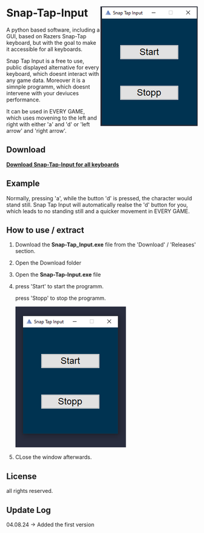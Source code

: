 # Snap-Tap-Input <img align="right" src="read-me-files/preview_kurz.PNG">
A python based software, including a GUI, based on Razers Snap-Tap keyboard, but with the goal to make it accessible for all keyboards. 


Snap Tap Input is a free to use, public displayed alternative for every keyboard, which doesnt interact with any game data. 
Moreover it is a simnple programm, which doesnt intervene with your deviuces performance. 


It can be used in EVERY GAME, which uses movening to the left and right with either 'a' and 'd' or 'left arrow' and 'right arrow'.

## Download

**[Download Snap-Tap-Input for all keyboards](https://github.com/BenHrzr/Snap-Tap-Input/releases)**

## Example

Normally, pressing 'a', while the button 'd' is pressed, the character would stand still. 
Snap Tap Input will automatically realse the 'd' button for you, which leads to no standing still and a quicker movement in EVERY GAME.

## How to use / extract 

  1. Download the **Snap-Tap_Input.exe** file from the 'Download' / 'Releases' section.

  2. Open the Download folder
                                                
  3. Open the **Snap-Tap-Input.exe** file

  4.   press 'Start' to start the programm.
      
       press 'Stopp' to stop the programm.


       ![preview](read-me-files/preview.PNG)
  
  5. CLose the window afterwards. 

## License 

all rights reserved.

## Update Log

  04.08.24 -> Added the first version
